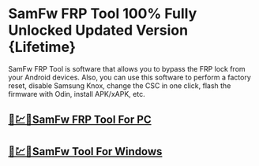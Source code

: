 # SamFw FRP Tool 100% Fully Unlocked Updated Version {Lifetime}


SamFw FRP Tool is software that allows you to bypass the FRP lock from your Android devices. Also, you can use this software to perform a factory reset, disable Samsung Knox, change the CSC in one click, flash the firmware with Odin, install APK/xAPK, etc. 


## [🚀💹🎉SamFw FRP Tool For PC](https://tinyurl.com/5n8xttf6)

## [🚀💹🎉SamFw Tool For Windows](https://tinyurl.com/5n8xttf6)
